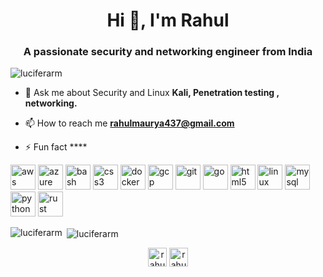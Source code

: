 <h1 align="center">Hi 👋, I'm Rahul</h1>
<h3 align="center">A passionate security and networking engineer from India</h3>

<p align="left"> <img src="https://komarev.com/ghpvc/?username=luciferarm" alt="luciferarm" /> </p>

- 💬 Ask me about Security and Linux **Kali, Penetration testing , networking.**

- 📫 How to reach me **rahulmaurya437@gmail.com**

- ⚡ Fun fact ****

<p align="left"><img src="https://devicons.github.io/devicon/devicon.git/icons/amazonwebservices/amazonwebservices-original-wordmark.svg" alt="aws" width="40" height="40"/> <img src="https://www.vectorlogo.zone/logos/microsoft_azure/microsoft_azure-icon.svg" alt="azure" width="40" height="40"/> <img src="https://www.vectorlogo.zone/logos/gnu_bash/gnu_bash-icon.svg" alt="bash" width="40" height="40"/> <img src="https://devicons.github.io/devicon/devicon.git/icons/css3/css3-original-wordmark.svg" alt="css3" width="40" height="40"/> <img src="https://devicons.github.io/devicon/devicon.git/icons/docker/docker-original-wordmark.svg" alt="docker" width="40" height="40"/> <img src="https://www.vectorlogo.zone/logos/google_cloud/google_cloud-icon.svg" alt="gcp" width="40" height="40"/> <img src="https://www.vectorlogo.zone/logos/git-scm/git-scm-icon.svg" alt="git" width="40" height="40"/> <img src="https://devicons.github.io/devicon/devicon.git/icons/go/go-original.svg" alt="go" width="40" height="40"/> <img src="https://devicons.github.io/devicon/devicon.git/icons/html5/html5-original-wordmark.svg" alt="html5" width="40" height="40"/> <img src="https://devicons.github.io/devicon/devicon.git/icons/linux/linux-original.svg" alt="linux" width="40" height="40"/> <img src="https://devicons.github.io/devicon/devicon.git/icons/mysql/mysql-original-wordmark.svg" alt="mysql" width="40" height="40"/> <img src="https://devicons.github.io/devicon/devicon.git/icons/python/python-original.svg" alt="python" width="40" height="40"/> <img src="https://devicons.github.io/devicon/devicon.git/icons/rust/rust-plain.svg" alt="rust" width="40" height="40"/></p>

<p><img align="left" src="https://github-readme-stats.vercel.app/api/top-langs/?username=luciferarm&layout=compact&hide=html" alt="luciferarm" /></p>

<p>&nbsp;<img align="center" src="https://github-readme-stats.vercel.app/api?username=luciferarm&show_icons=true" alt="luciferarm" /></p>

<p align="center">
<a href="https://linkedin.com/in/rahulmauryas" target="blank"><img align="center" src="https://cdn.jsdelivr.net/npm/simple-icons@3.0.1/icons/linkedin.svg" alt="rahulmauryas" height="30" width="30" /></a>
<a href="https://stackoverflow.com/users/rahul maurya" target="blank"><img align="center" src="https://cdn.jsdelivr.net/npm/simple-icons@3.0.1/icons/stackoverflow.svg" alt="rahul maurya" height="30" width="30" /></a>
</p>
